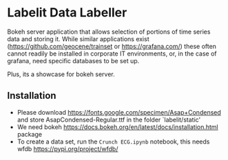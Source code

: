 # Labelit Data Labeller

Bokeh server application that allows selection of portions of time series data and storing it. While similar applications exist 
(https://github.com/geocene/trainset or https://grafana.com/) these often cannot readily be installed in corporate IT environments, or, in the case of grafana, need specific databases to be set up.

Plus, its a showcase for bokeh server.

## Installation

* Please download https://fonts.google.com/specimen/Asap+Condensed and store AsapCondensed-Regular.ttf in the folder `labelit/static'
* We need bokeh https://docs.bokeh.org/en/latest/docs/installation.html package
* To create a data set, run the `Crunch ECG.ipynb` notebook, this needs wfdb https://pypi.org/project/wfdb/
